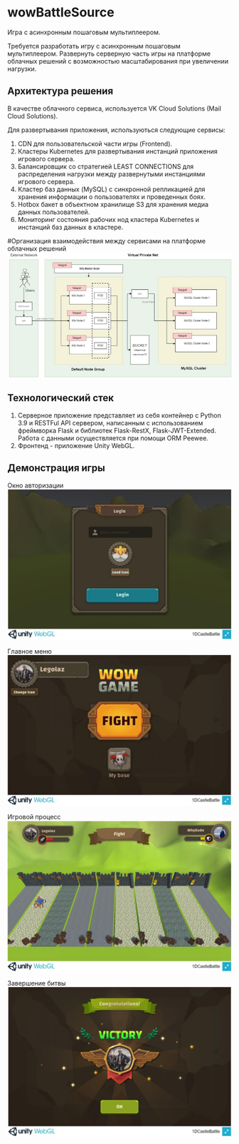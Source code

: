 # wowBattleSource
Игра с асинхронным пошаговым мультиплеером.

Требуется разработать игру с асинхронным пошаговым мультиплеером. Развернуть серверную часть игры на платформе облачных решений с возможностью масштабирования при
увеличении нагрузки.

## Архитектура решения

В качестве облачного сервиса, используется VK Cloud Solutions (Mail Cloud Solutions).

Для развертывания приложения, используються следующие сервисы:
  1) CDN для пользовательской части игры (Frontend).
  2) Кластеры Kubernetes для развертывания инстанций приложения игрового сервера.
  3) Балансировщик со стратегией LEAST CONNECTIONS для распределения нагрузки между развернутыми инстанциями игрового сервера.
  4) Кластер баз данных (MySQL) с синхронной репликацией для хранения информации о пользователях и проведенных боях.
  5) Hotbox бакет в объектном хранилище S3 для хранения медиа данных пользователей.
  6) Мониторинг состояния рабочих нод кластера Kubernetes и инстанций баз данных в кластере.
  
#Организация взаимодействия между сервисами на платформе облачных решений
![alt text](https://github.com/progML/wowBattleSource/blob/master/result/arch.jpg)

## Технологический стек
1) Серверное приложение представляет из себя контейнер с Python 3.9 и RESTFul API сервером, написанным с использованием фреймворка Flask и библиотек Flask-RestX, Flask-JWT-Extended. Работа с данными осуществляется при помощи ORM Peewee.
2) Фронтенд - приложение Unity WebGL.

## Демонстрация игры

Окно авторизации
![alt text](https://github.com/progML/wowBattleSource/blob/master/result/game_1.jpg)

Главное меню
![alt text](https://github.com/progML/wowBattleSource/blob/master/result/game_2.jpg)

Игровой процесс
![alt text](https://github.com/progML/wowBattleSource/blob/master/result/game_3.jpg)

Завершение битвы
![alt text](https://github.com/progML/wowBattleSource/blob/master/result/game_4.jpg)
